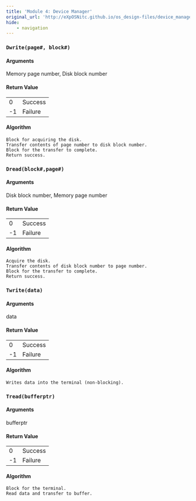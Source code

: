 ```yaml
---
title: 'Module 4: Device Manager'
original_url: 'http://eXpOSNitc.github.io/os_design-files/device_manager.html'
hide:
    - navigation
---
```


### `Dwrite(page#, block#)`

#### Arguments 
Memory page number, Disk block number 


#### Return Value

|     |         |
| --- | ------- |
| 0   | Success |
| -1  | Failure |


#### Algorithm
```
Block for acquiring the disk.
Transfer contents of page number to disk block number.
Block for the transfer to complete.
Return success.
```


### `Dread(block#,page#)`

#### Arguments 
Disk block number, Memory page number 

#### Return Value

|     |         |
| --- | ------- |
| 0   | Success |
| -1  | Failure |


#### Algorithm

```
Acquire the disk.
Transfer contents of disk block number to page number.
Block for the transfer to complete.
Return success.
```

### `Twrite(data)`

#### Arguments 
data 

#### Return Value

|     |         |
| --- | ------- |
| 0   | Success |
| -1  | Failure |


#### Algorithm
```
Writes data into the terminal (non-blocking).
```


### `Tread(bufferptr)`

#### Arguments 
bufferptr 


#### Return Value

|     |         |
| --- | ------- |
| 0   | Success |
| -1  | Failure |


#### Algorithm

```
Block for the terminal.
Read data and transfer to buffer.
```